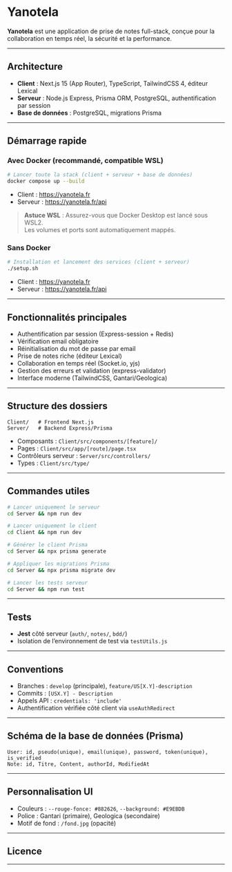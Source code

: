 # Yanotela

**Yanotela** est une application de prise de notes full-stack, conçue pour la collaboration en temps réel, la sécurité et la performance.

---

## Architecture

- **Client** : Next.js 15 (App Router), TypeScript, TailwindCSS 4, éditeur Lexical
- **Serveur** : Node.js Express, Prisma ORM, PostgreSQL, authentification par session
- **Base de données** : PostgreSQL, migrations Prisma

---

## Démarrage rapide

### Avec Docker (recommandé, compatible WSL)

```bash
# Lancer toute la stack (client + serveur + base de données)
docker compose up --build
```
- Client : https://yanotela.fr
- Serveur : https://yanotela.fr/api

> **Astuce WSL** : Assurez-vous que Docker Desktop est lancé sous WSL2.  
> Les volumes et ports sont automatiquement mappés.

### Sans Docker

```bash
# Installation et lancement des services (client + serveur)
./setup.sh
```
- Client : https://yanotela.fr
- Serveur : https://yanotela.fr/api

---

## Fonctionnalités principales

- Authentification par session (Express-session + Redis)
- Vérification email obligatoire
- Réinitialisation du mot de passe par email
- Prise de notes riche (éditeur Lexical)
- Collaboration en temps réel (Socket.io, yjs)
- Gestion des erreurs et validation (express-validator)
- Interface moderne (TailwindCSS, Gantari/Geologica)

---

## Structure des dossiers

```
Client/   # Frontend Next.js
Server/   # Backend Express/Prisma
```

- Composants : `Client/src/components/[feature]/`
- Pages : `Client/src/app/[route]/page.tsx`
- Contrôleurs serveur : `Server/src/controllers/`
- Types : `Client/src/type/`

---

## Commandes utiles

```bash
# Lancer uniquement le serveur
cd Server && npm run dev

# Lancer uniquement le client
cd Client && npm run dev

# Générer le client Prisma
cd Server && npx prisma generate

# Appliquer les migrations Prisma
cd Server && npx prisma migrate dev

# Lancer les tests serveur
cd Server && npm run test
```

---

## Tests

- **Jest** côté serveur (`auth/`, `notes/`, `bdd/`)
- Isolation de l’environnement de test via `testUtils.js`

---

## Conventions

- Branches : `develop` (principale), `feature/US[X.Y]-description`
- Commits : `[USX.Y] - Description`
- Appels API : `credentials: 'include'`
- Authentification vérifiée côté client via `useAuthRedirect`

---

## Schéma de la base de données (Prisma)

```prisma
User: id, pseudo(unique), email(unique), password, token(unique), is_verified
Note: id, Titre, Content, authorId, ModifiedAt
```

---

## Personnalisation UI

- Couleurs : `--rouge-fonce: #882626`, `--background: #E9EBDB`
- Police : Gantari (primaire), Geologica (secondaire)
- Motif de fond : `/fond.jpg` (opacité)

---

## Licence
---
